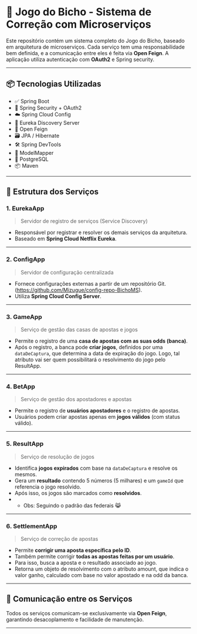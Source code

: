 # 🎰 Jogo do Bicho - Sistema de Correção com Microserviços

Este repositório contém um sistema completo do Jogo do Bicho, baseado em arquitetura de microserviços. Cada serviço tem uma responsabilidade bem definida, e a comunicação entre eles é feita via **Open Feign**. A aplicação utiliza autenticação com **OAuth2** e Spring security.

---

## 📦 Tecnologias Utilizadas

- ✅ Spring Boot
- 🔐 Spring Security + OAuth2
- ☁️ Spring Cloud Config
- 🎯 Eureka Discovery Server
- 📡 Open Feign
- 🗃️ JPA / Hibernate
- 🛠️ Spring DevTools
- 🔄 ModelMapper
- 🐘 PostgreSQL
- 📦 Maven

---

## 🧩 Estrutura dos Serviços

### 1. **EurekaApp**
> Servidor de registro de serviços (Service Discovery)

- Responsável por registrar e resolver os demais serviços da arquitetura.
- Baseado em **Spring Cloud Netflix Eureka**.

---

### 2. **ConfigApp**
> Servidor de configuração centralizada

- Fornece configurações externas a partir de um repositório Git. (https://github.com/Mizugue/config-repo-BichoMS).
- Utiliza **Spring Cloud Config Server**.

---

### 3. **GameApp**
> Serviço de gestão das casas de apostas e jogos

- Permite o registro de uma **casa de apostas com as suas odds (banca)**.
- Após o registro, a banca pode **criar jogos**, definidos por uma `dataDeCaptura`, que determina a data de expiração do jogo. Logo, tal atributo vai ser quem possibilitará o resolvimento do jogo pelo ResultApp.

---

### 4. **BetApp**
> Serviço de gestão dos apostadores e apostas

- Permite o registro de **usuários apostadores** e o registro de apostas.
- Usuários podem criar apostas apenas em **jogos válidos** (com status válido).

---

### 5. **ResultApp**
> Serviço de resolução de jogos

- Identifica **jogos expirados** com base na `dataDeCaptura` e resolve os mesmos.
- Gera um **resultado** contendo 5 números (5 milhares) e um `gameId` que referencia o jogo resolvido.
- Após isso, os jogos são marcados como **resolvidos**.
- - Obs: Seguindo o padrão das federais 😹

---

### 6. **SettlementApp**
> Serviço de correção de apostas

- Permite **corrigir uma aposta específica pelo ID**.
- Também permite corrigir **todas as apostas feitas por um usuário**.
- Para isso, busca a aposta e o resultado associado ao jogo.
- Retorna um objeto de resolvimento com o atributo amount, que indica o valor ganho, calculado com base no valor apostado e na odd da banca.

---

## 🔗 Comunicação entre os Serviços

Todos os serviços comunicam-se exclusivamente via **Open Feign**, garantindo desacoplamento e facilidade de manutenção.

---



